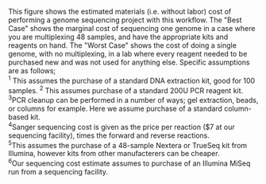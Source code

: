 This figure shows the estimated materials (i.e. without labor) cost of performing a genome sequencing project with this workflow.  The "Best Case" shows the marginal cost of sequencing one genome in a case where you are multiplexing 48 samples, and have the appropriate kits and reagents on hand.   The "Worst Case" shows the cost of doing a single genome, with no multiplexing, in a lab where every reagent needed to be purchased new and was not used for anything else.  Specific assumptions are as follows;  
<sup>1</sup>
This assumes the purchase of a standard DNA extraction kit, good for 100 samples. 
<sup>2</sup>
This assumes purchase of a standard 200U PCR reagent kit.  
<sup>3</sup>PCR cleanup can be performed in a number of ways; gel extraction, beads, or columns for example.  Here we assume purchase of a standard column-based kit.  
<sup>4</sup>Sanger sequencing cost is given as the price per reaction ($7 at our sequencing facility), times the forward and reverse reactions.  
<sup>5</sup>This assumes the purchase of a 48-sample Nextera or TrueSeq kit from Illumina, however kits from other manufacterers can be cheaper.  
<sup>6</sup>Our sequencing cost estimate assumes to purchase of an Illumina MiSeq run from a sequencing facility.
